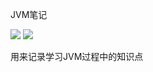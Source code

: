 JVM笔记

[![](https://img.shields.io/badge/PRs-welcome-orange)](http://makeapullrequest.com/)
[![](https://img.shields.io/badge/stars-1-green)](https://github.com/LengendOfDong/JVM-NOTE/stargazers)

用来记录学习JVM过程中的知识点
